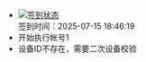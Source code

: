 - [![签到状态](https://github.com/womade/Cloud189-Actions/actions/workflows/main.yml/badge.svg?branch=main)](https://github.com/womade/Cloud189-Actions/actions/workflows/main.yml) <br> 签到时间：2025-07-15 18:46:19
- 开始执行帐号1
- 设备ID不存在，需要二次设备校验
